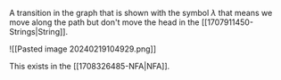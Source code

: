 A transition in the graph that is shown with the symbol $\lambda$ that means we move along the path but don't move the head in the [[1707911450-Strings|String]]. 

![[Pasted image 20240219104929.png]]

This exists in the [[1708326485-NFA|NFA]].